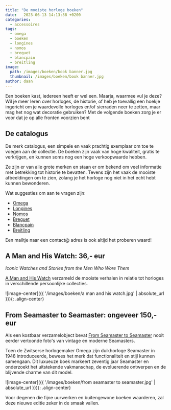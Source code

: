 ```yaml
---
title: "De mooiste horloge boeken"
date:   2023-06-13 14:13:38 +0200
categories:
  - accessoires
tags:
  - omega
  - boeken
  - longines
  - nomos
  - breguet
  - blancpain
  - breitling
image: 
  path: /images/boeken/book banner.jpg
  thumbnail: /images/boeken/book banner.jpg
author: daan
---
```

Een boeken kast, iedereen heeft er wel een. Maarja, waarmee vul je deze? Wil je meer leren over horloges, de historie, of heb je toevallig een hoekje ingericht om je waardevolle horloges en/of sierraden neer te zetten, maar mag het nog wat decoratie gebruiken? Met de volgende boeken zorg je er voor dat je op alle fronten voorzien bent

## De catalogus
De merk catalogus, een simpele en vaak prachtig exemplaar om toe te voegen aan de collectie. De boeken zijn vaak van hoge kwaliteit, gratis te verkrijgen, en kunnen soms nog een hoge verkoopwaarde hebben.

Ze zijn er van alle grote merken en staan er om bekend om veel informatie met betrekking tot historie te bevatten. Tevens zijn het vaak de mooiste afbeeldingen om te zien, zolang je het horloge nog niet in het echt hebt kunnen bewonderen.

Wat suggesties om aan te vragen zijn:
-  [Omega](https://www.omegawatches.com/customer/account/login/referer/aHR0cHM6Ly93d3cub21lZ2F3YXRjaGVzLmNvbS9jdXN0b21lci1zZXJ2aWNlL29yZGVyLWEtY2F0YWxvZ3Vl/)
- [Longines](https://www.longines.com/en-us/contact/catalog-request)
- [Nomos](https://nomos-glashuette.com/en/order-a-catalog)
- [Breguet](https://www.breguet.com/en/catalogue-request)
- [Blancpain](https://www.blancpain.com/en/catalog/request)
- [Breitling](https://www.breitling.com/gb-en/chronolog/order/)

Een mailtje naar een contact@ adres is ook altijd het proberen waard!

## A Man and His Watch: 36,- eur
*Iconic Watches and Stories from the Men Who Wore Them*

[A Man and His Watch](https://www.bol.com/nl/nl/f/a-man-and-his-watch/9200000073194392/) verzameld de mooiste verhalen in relatie tot horloges in verschillende persoonlijke collecties.

![image-center]({{ '/images/boeken/a man and his watch.jpg' | absolute_url }}){: .align-center}

## From Seamaster to Seamaster: ongeveer 150,- eur
Als een kostbaar verzamelobject bevat [From Seamaster to Seamaster](https://www.omegawatches.com/stories/capturing-70-years-of-seamaster-design) nooit eerder vertoonde foto's van vintage en moderne Seamasters. 

Toen de Zwitserse horlogemaker Omega zijn duikhorloge Seamaster in 1948 introduceerde, bewees het merk dat functionaliteit en stijl kunnen samengaan. Dit luxueuze boek markeert zeventig jaar Seamaster en onderzoekt het uitstekende vakmanschap, de evoluerende ontwerpen en de blijvende charme van dit model.

![image-center]({{ '/images/boeken/from seamaster to seamaster.jpg' | absolute_url }}){: .align-center}

Voor degenen die fijne uurwerken en buitengewone boeken waarderen, zal deze nieuwe editie zeker in de smaak vallen.
